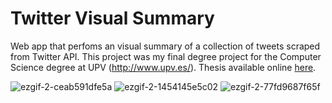 # Twitter Visual Summary
Web app that perfoms an visual summary of a collection of tweets scraped from Twitter API. This project was my final degree project for the Computer Science degree at UPV (http://www.upv.es/).
Thesis available online [here](https://m.riunet.upv.es/bitstream/handle/10251/86767/CERVER%C3%93%20-%20Desarrollo%20de%20un%20sistema%20de%20res%C3%BAmenes%20de%20opiniones%20en%20Twitter.pdf?sequence=1&isAllowed=y).

![ezgif-2-ceab591dfe5a](https://user-images.githubusercontent.com/13201870/109954168-4ad6a980-7ce1-11eb-9cde-5f26e01ba80a.gif)
![ezgif-2-1454145e5c02](https://user-images.githubusercontent.com/13201870/109954137-3f837e00-7ce1-11eb-8975-113308af05cd.gif)
![ezgif-2-77fd9687f65f](https://user-images.githubusercontent.com/13201870/109954116-34305280-7ce1-11eb-870a-5709828d019e.gif)

